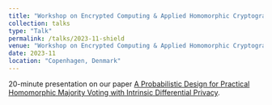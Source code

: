 ```yaml
---
title: "Workshop on Encrypted Computing & Applied Homomorphic Cryptography (WAHC) 2023"
collection: talks
type: "Talk"
permalink: /talks/2023-11-shield
venue: "Workshop on Encrypted Computing & Applied Homomorphic Cryptography (WAHC)"
date: 2023-11
location: "Copenhagen, Denmark"
---
```

20-minute presentation on our paper [A Probabilistic Design for Practical Homomorphic Majority Voting with Intrinsic Differential Privacy](https://dl.acm.org/doi/abs/10.1145/3605759.3625258).
